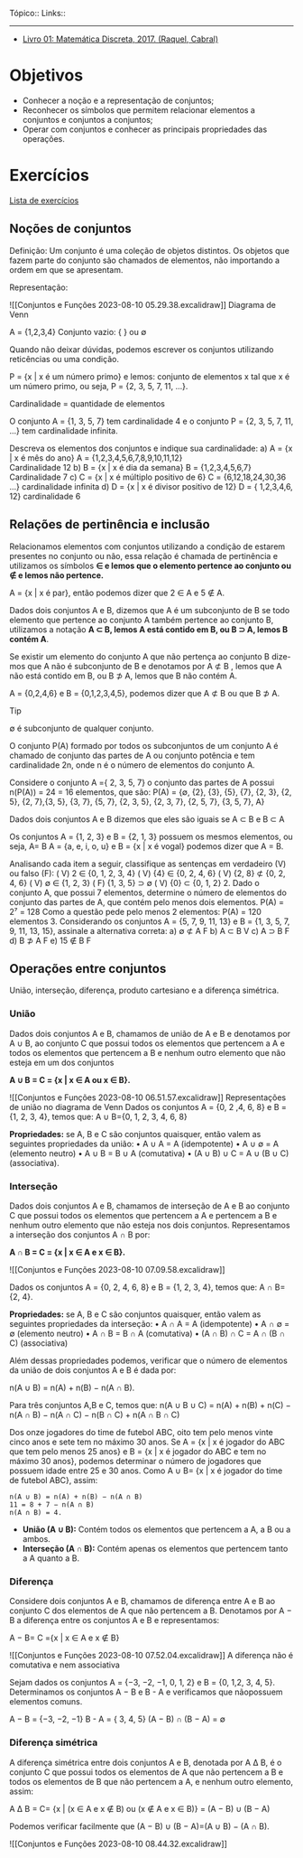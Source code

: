 Tópico::
Links::

---

- [Livro 01: Matemática Discreta, 2017. (Raquel, Cabral)](livro01-Raquel-Cabral.pdf)

# Objetivos
- Conhecer a noção e a representação de conjuntos;
- Reconhecer os símbolos que permitem relacionar elementos a conjuntos e conjuntos a conjuntos;
- Operar com conjuntos e conhecer as principais propriedades das operações.

# Exercícios
[Lista de exercícios](exerc-01-med-2023.pdf)
## Noções de conjuntos
Definição: Um conjunto é uma coleção de objetos distintos. Os objetos que fazem parte do conjunto são chamados de elementos, não importando a ordem em que se apresentam.

Representação:

![[Conjuntos e Funções 2023-08-10 05.29.38.excalidraw]]
Diagrama de Venn

A = {1,2,3,4}
Conjunto vazio:  { } ou ∅

Quando não deixar dúvidas, podemos escrever os conjuntos utilizando reticências ou uma condição.

P = {x | x é um número primo} e lemos: conjunto de elementos x
tal que x é um número primo, ou seja, P = {2, 3, 5, 7, 11, ...}.

Cardinalidade = quantidade de elementos

O conjunto A = {1, 3, 5, 7} tem cardinalidade 4 e o conjunto
P = {2, 3, 5, 7, 11, ...} tem cardinalidade infinita.

Descreva os elementos dos conjuntos e indique sua cardinalidade:
a) A = {x | x é mês do ano} 
	A = {1,2,3,4,5,6,7,8,9,10,11,12}  
	Cardinalidade 12
b) B = {x | x é dia da semana}
	B = {1,2,3,4,5,6,7}
	Cardinalidade 7
c) C = {x | x é múltiplo positivo de 6}
	C = {6,12,18,24,30,36 ...}
	cardinalidade infinita
d) D = {x | x é divisor positivo de 12}
	D = { 1,2,3,4,6, 12}
	cardinalidade 6

## Relações de pertinência e inclusão

Relacionamos elementos com conjuntos utilizando a condição de estarem presentes no conjunto ou não, essa relação é chamada de pertinência e utilizamos os símbolos **∈ e lemos que o elemento pertence ao conjunto ou ∉ e lemos não pertence.**

A = {x | x é par}, então podemos dizer que 2 ∈ A e 5 ∉ A.

Dados dois conjuntos A e B, dizemos que A é um subconjunto de B se todo elemento que pertence ao conjunto A também pertence ao conjunto B, utilizamos a notação **A ⊂ B, lemos A está contido em B, ou B ⊃ A, lemos B contém A**.

Se existir um elemento do conjunto A que não pertença ao conjunto B dize-
mos que A não é subconjunto de B e denotamos por A ⊄ B , lemos que A não
está contido em B, ou B ⊅ A, lemos que B não contém A.

A = {0,2,4,6} e B = {0,1,2,3,4,5}, podemos dizer que A ⊄ B ou que B ⊅ A.

>[!tip]
>∅ é subconjunto de qualquer conjunto.


O conjunto P(A) formado por todos os subconjuntos de um conjunto A é chamado de conjunto das partes de A ou conjunto potência e tem cardinalidade 2n, onde n é o número de elementos do conjunto A.

Considere o conjunto A ={ 2, 3, 5, 7} o conjunto das partes de A possui 
n(P(A)) = 24 = 16 elementos, que são:
P(A) = {∅, {2}, {3}, {5}, {7}, {2, 3}, {2, 5}, {2, 7},{3, 5}, {3, 7}, {5, 7}, {2, 3, 5}, {2, 3, 7},
{2, 5, 7}, {3, 5, 7}, A}

Dados dois conjuntos A e B dizemos que eles são iguais se A ⊂ B e B ⊂ A

Os conjuntos A = {1, 2, 3} e B = {2, 1, 3} possuem os mesmos elementos, ou seja, A= B
A = {a, e, i, o, u} e B = {x | x é vogal} podemos dizer que A = B.

Analisando cada item a seguir, classifique as sentenças em verdadeiro (V) ou falso (F):
( V) 2 ∈ {0, 1, 2, 3, 4}
( V) {4} ∈ {0, 2, 4, 6}
( V) {2, 8} ⊄ {0, 2, 4, 6}
( V) ∅ ∈ {1, 2, 3}
( F) {1, 3, 5} ⊃ ∅
( V) {0} ⊂ {0, 1, 2}
2. Dado o conjunto A, que possui 7 elementos, determine o número de elementos do conjunto das partes de A, que contém pelo menos dois elementos.
P(A) = 2⁷ = 128
Como a questão pede pelo menos 2 elementos: P(A) = 120 elementos
3. Considerando os conjuntos A = {5, 7, 9, 11, 13} e B = {1, 3, 5, 7, 9, 11, 13, 15}, assinale a alternativa correta:
a) ∅ ⊄ A F
b) A ⊂ B V
c) A ⊃ B F
d) B ⊅ A F
e) 15 ∉ B F

## Operações entre conjuntos
União, interseção, diferença, produto cartesiano e a diferença simétrica.

### União
Dados dois conjuntos A e B, chamamos de união de A e B e denotamos por A ∪ B, ao conjunto C que possui todos os elementos que pertencem a A e todos os elementos que pertencem a B e nenhum outro elemento que não esteja em um dos conjuntos

**A ∪ B = C = {x | x ∈ A ou x ∈ B}.**

![[Conjuntos e Funções 2023-08-10 06.51.57.excalidraw]]
Representações de união no diagrama de Venn
Dados os conjuntos A = {0, 2 ,4, 6, 8} e B = {1, 2, 3, 4}, temos que:
A ∪ B={0, 1, 2, 3, 4, 6, 8}

**Propriedades:** se A, B e C são conjuntos quaisquer, então valem as seguintes
propriedades da união:
• A ∪ A = A (idempotente)
• A ∪ ∅ = A (elemento neutro)
• A ∪ B = B ∪ A (comutativa)
• (A ∪ B) ∪ C = A ∪ (B ∪ C) (associativa).

### Interseção
 Dados dois conjuntos A e B, chamamos de interseção de A e B ao conjunto C que possui todos os elementos que pertencem a A e pertencem a B e nenhum outro elemento que não esteja nos dois conjuntos. Representamos a interseção dos conjuntos A ∩ B por:
 
**A ∩ B = C = {x | x ∈ A e x ∈ B}.**

![[Conjuntos e Funções 2023-08-10 07.09.58.excalidraw]]

Dados os conjuntos A = {0, 2, 4, 6, 8} e B = {1, 2, 3, 4}, temos que:
A ∩ B={2, 4}.

**Propriedades:** se A, B e C são conjuntos quaisquer, então valem as seguintes propriedades da interseção:
• A ∩ A = A (idempotente)
• A ∩ ∅ = ∅ (elemento neutro)
• A ∩ B = B ∩ A (comutativa)
• (A ∩ B) ∩ C = A ∩ (B ∩ C) (associativa)

Além dessas propriedades podemos, verificar que o número de elementos da união de dois conjuntos A e B é dada por:

n(A ∪ B) = n(A) + n(B) − n(A ∩ B).

Para três conjuntos A,B e C, temos que:
n(A ∪ B ∪ C) = n(A) + n(B) + n(C) − n(A ∩ B) − n(A ∩ C) − n(B ∩ C) + n(A ∩ B ∩ C)

Dos onze jogadores do time de futebol ABC, oito tem pelo menos vinte cinco anos e sete tem no máximo 30 anos. Se A = {x | x é jogador do ABC que tem pelo menos 25 anos} e B = {x | x é jogador do ABC e tem no máximo 30 anos}, podemos determinar o número de jogadores que possuem idade entre 25 e 30 anos. Como A ∪ B= {x | x é jogador do time de futebol ABC}, assim:

	n(A ∪ B) = n(A) + n(B) − n(A ∩ B)
	11 = 8 + 7 − n(A ∩ B)
	n(A ∩ B) = 4.

- **União (A ∪ B):** Contém todos os elementos que pertencem a A, a B ou a ambos.
- **Interseção (A ∩ B):** Contém apenas os elementos que pertencem tanto a A quanto a B.

### Diferença
Considere dois conjuntos A e B, chamamos de diferença entre A e B ao conjunto C dos elementos de A que não pertencem a B. Denotamos por A − B a diferença entre os conjuntos A e B e representamos:

A − B= C ={x | x ∈ A e x ∉ B}

![[Conjuntos e Funções 2023-08-10 07.52.04.excalidraw]]
A diferença não é comutativa e nem associativa

Sejam dados os conjuntos A = {−3, −2, −1, 0, 1, 2} e B = {0, 1,2, 3, 4, 5}. Determinamos os conjuntos A − B e B - A e verificamos que nãopossuem elementos comuns.

A − B  = {−3, −2, −1} 
B - A  = { 3, 4, 5}
(A − B) ∩ (B − A) = ∅

###  Diferença simétrica
A diferença simétrica entre dois conjuntos A e B, denotada por A ∆ B, é o conjunto C que possui todos os elementos de A que não pertencem a B e todos os elementos de B que não pertencem a A, e nenhum outro elemento, assim: 

A ∆ B = C= {x | (x ∈ A e x ∉ B) ou (x ∉ A e x ∈ B)} = (A − B) ∪ (B − A)

Podemos verificar facilmente que (A − B) ∪ (B − A)=(A ∪ B) − (A ∩ B).

![[Conjuntos e Funções 2023-08-10 08.44.32.excalidraw]]
